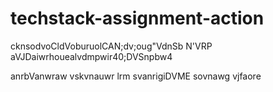 # techstack-assignment-action
cknsodvoCldVoburuolCAN;dv;oug"VdnSb
N'VRP
aVJDaiwrhouealvdmpwir40;DVSnpbw4

anrbVanwraw
vskvnauwr
lrm
svanrigiDVME
sovnawg
vjfaore
